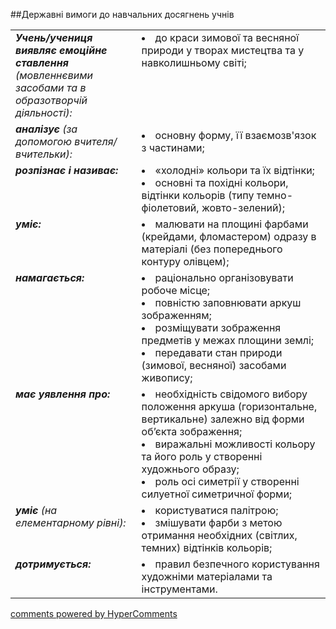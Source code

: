 <div id="hypercomments_widget" class="js-hypercomments-widget invisible"></div>

##Державні вимоги до навчальних досягнень учнів

<table>
<tbody>
<tr>
<td width="40%" style="vertical-align:top !important;">
<i><b>Учень/учениця виявляє емоційне ставлення</b> (мовленнєвими засобами та в образотворчій діяльності):</i><br>
</td>
<td style="vertical-align:top !important;">
<li>до краси зимової та весняної природи у творах мистецтва та у навколишньому світі;</li>
</td>
</tr>

<tr>
<td width="40%" style="vertical-align:top !important;">
<i><b>аналізує</b> (за допомогою вчителя/вчительки):</i><br>
</td>
<td>
<li>основну форму, її взаємозв'язок з частинами;</li>
</td>
</tr>

<tr>
<td width="40%" style="vertical-align:top !important;">
<i><b>розпізнає і називає:</b></i><br>
</td>
<td>
<li>«холодні» кольори та їх відтінки;</li>
<li>основні та похідні кольори, відтінки кольорів (типу темно-фіолетовий, жовто-зелений);</li>
</td>
</tr>

<tr>
<td width="40%" style="vertical-align:top !important;">
<i><b>уміє:</b></i><br>
</td>
<td>
<li>малювати на площині фарбами (крейдами, фломастером) одразу в матеріалі (без попереднього контуру олівцем);</li>
</td>
</tr>

<tr>
<td width="40%" style="vertical-align:top !important;">
<i><b>намагається:</b></i><br>
</td>
<td>
<li>раціонально організовувати робоче місце;</li>
<li>повністю заповнювати аркуш зображенням;</li>
<li>розміщувати зображення предметів у межах площини землі;</li>
<li>передавати стан природи (зимової, весняної) засобами живопису;</li>
</td>
</tr>

<tr>
<td width="40%" style="vertical-align:top !important;">
<i><b>має уявлення про:</b></i><br>
</td>
<td>
<li>необхідність свідомого вибору положення аркуша (горизонтальне, вертикальне) залежно від форми об’єкта зображення;</li>
<li>виражальні можливості кольору та його роль у створенні художнього образу;</li>
<li>роль осі симетрії у створенні силуетної симетричної форми;</li>
</td>
</tr>

<tr>
<td width="40%" style="vertical-align:top !important;">
<i><b>уміє</b> (на елементарному рівні):</i><br>
</td>
<td>
<li>користуватися палітрою; </li>
<li>змішувати фарби з метою отримання необхідних (світлих, темних) відтінків кольорів;</li>
</td>
</tr>

<tr>
<td width="40%" style="vertical-align:top !important;">
<i><b>дотримується:</b></i><br>
</td>
<td>
<li>правил безпечного користування художніми матеріалами та інструментами.</li>
</td>
</tr>
</tbody>
</table>

<div class="js-hypercomments-container">
    <a href="http://hypercomments.com" class="hc-link" title="comments widget">comments powered by HyperComments</a>
</div>